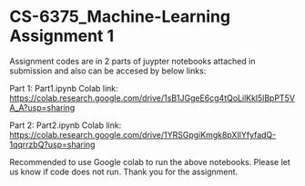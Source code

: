 # CS-6375_Machine-Learning Assignment 1

Assignment codes are in 2 parts of juypter notebooks attached in submission and also can be accesed by below links:

Part 1: Part1.ipynb
Colab link: https://colab.research.google.com/drive/1sB1JGgeE6cg4tQoLilKkl5lBpPT5VA_A?usp=sharing

Part 2: Part2.ipynb
Colab link: https://colab.research.google.com/drive/1YRSGpgiKmgk8pXIlYfyfadQ-1qqrrzbQ?usp=sharing

Recommended to use Google colab to run the above notebooks.
Please let us know if code does not run. Thank you for the assignment.
